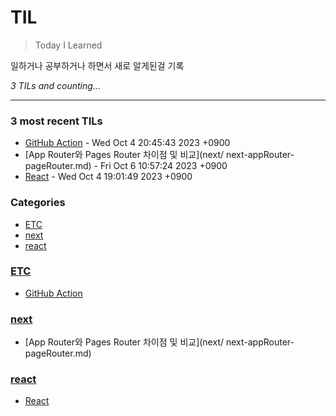 # TIL
> Today I Learned

일하거나 공부하거나 하면서 새로 알게된걸 기록

_3 TILs and counting..._

---

### 3 most recent TILs

- [GitHub Action](ETC/githubAction.md) - Wed Oct 4 20:45:43 2023 +0900
- [App Router와 Pages Router 차이점 및 비교](next/ next-appRouter-pageRouter.md) - Fri Oct 6 10:57:24 2023 +0900
- [React](react/react.md) - Wed Oct 4 19:01:49 2023 +0900

### Categories

- [ETC](#ETC)
- [next](#next)
- [react](#react)

### [ETC](#ETC)
- [GitHub Action](ETC/githubAction.md)

### [next](#next)
- [App Router와 Pages Router 차이점 및 비교](next/ next-appRouter-pageRouter.md)

### [react](#react)
- [React](react/react.md)


